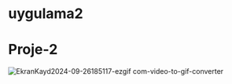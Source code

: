 # uygulama2
# Proje-2
![EkranKayd2024-09-26185117-ezgif com-video-to-gif-converter](https://github.com/user-attachments/assets/fca76d7b-8e97-4c20-872e-85e859d9fdc6)
